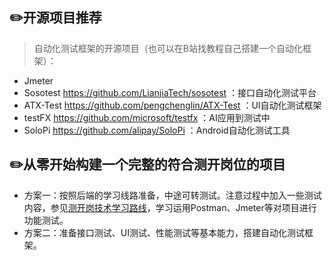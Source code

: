 ## ✏️开源项目推荐
> 自动化测试框架的开源项目（也可以在B站找教程自己搭建一个自动化框架）：
 - Jmeter
 - Sosotest https://github.com/LianjiaTech/sosotest ：接口自动化测试平台
 - ATX-Test https://github.com/pengchenglin/ATX-Test ：UI自动化测试框架
 - testFX https://github.com/microsoft/testfx ：AI应用到测试中
 - SoloPi https://github.com/alipay/SoloPi ：Android自动化测试工具
  
  

## ✏️从零开始构建一个完整的符合测开岗位的项目
- 方案一：按照后端的学习线路准备，中途可转测试。注意过程中加入一些测试内容，参见[测开岗技术学习路线](./6roadmap/test_roadmap.md)，学习运用Postman、Jmeter等对项目进行功能测试。
- 方案二：准备接口测试、UI测试、性能测试等基本能力，搭建自动化测试框架。